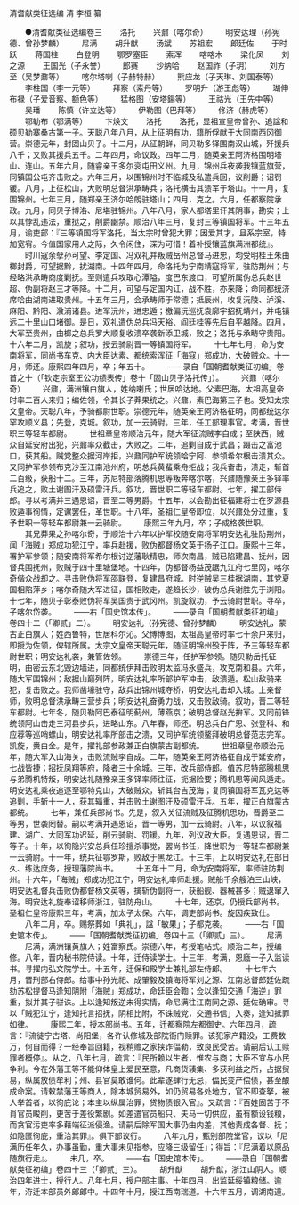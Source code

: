 <!-- { "loadSidebar": true } -->
清耆献类征选编 清 李桓 纂  

　　●清耆献类征选编卷三
　　洛托
　　兴鼐（喀尔奇）
　　明安达理（孙宪德、曾孙梦麟）
　　尼满
　　胡升猷
　　汤斌
　　苏祖宏
　　郎廷佐
　　于时跃
　　蒋国柱
　　白登明
　　鄂罗塞臣
　　索浑
　　喀喀木
　　梁化凤
　　刘之源
　　王国光（子永誉）
　　郎赛
　　沙纳哈
　　赵国祚（子玥）
　　刘方至（吴梦鼐等）
　　喀尔塔喇（子赫特赫）
　　熊应龙（子天琳、刘国泰等）
　　李柱国（李一元等）
　　拜察（索丹等）
　　罗明升（游王彪等）
　　瑚伸布禄（子爱音察、额色等）
　　猛格图（安塔鍚等）
　　王祜光（王先中等）
　　吴璠
　　陈慎（许立达等）
　　伊勒图（巴拜等）
　　佟济（赫虎等）
　　鄂勒布（鄂满等）
　　卞焕文
　　洛托
　　洛托，显祖宣皇帝曾孙、追諡和硕贝勒寨桑古第一子。天聪八年八月，从上征明有功，籍所俘献于大同南西冈御营。崇德元年，封固山贝子。十二月，从征朝鲜，同贝勒多铎围南汉山城，歼援兵八千；又败其援兵五千。二年四月，命议政。四年二月，随英亲王阿济格围明塔山、连山。五年六月，随睿亲王多尔衮屯田义州。九月，锦州兵夜袭我镶蓝旗营，同镇国公屯齐击败之。六年三月，以围锦州时不临城及私遣兵回，议削爵；诏罚锾。八月，上征松山，大败明总督洪承畴兵；洛托横击其溃军于塔山。十一月，复围锦州。七年三月，随郑亲王济尔哈朗驻塔山；四月，克之。六月，任都察院承政。九月，同贝子博洛、尼堪驻锦州。八年八月，家人都塔里讦其阴事，勘实；上以其悖乱违法，重挞之，削爵幽禁。顺治八年三月，复封三等镇国将军。十三年五月，谕吏部：『三等镇国将军洛托，当太宗时曾犯大罪；因爱其才，且系宗室，特加宽宥。今值国家用人之际，久令闲住，深为可惜！着补授镶蓝旗满洲都统』。
　　时川寇余孽孙可望、李定国、冯双礼并叛贼岳州总督马进忠，均受明桂王朱由榔封爵，可望据黔，扰湖南。十四年四月，命洛托为宁南靖寇将军，驻防荆州；与经略洪承畴商度剿抚。至则遣兵攻取心潭隘，度巴东渡口，可望所属伪总兵赵世超、伪副将赵三才等降。十二月，可望与定国内讧，战不胜，亦来降；命同都统济席哈由湖南进取贵州。十五年三月，会承畴师于常德；抵辰州，收复沅陵、泸溪、麻阳、黔阳、漵浦诸县。进军沅州，进忠遁；檄偏沅巡抚袁廓宇招抚靖州，并屯镇远二十里山口堵御。是日，双礼遣伪总兵冯天裕、阎廷桂等先后自平越降。四月，大军至贵州，由榔之总兵罗大顺复收溃卒袭新添卫城，败之；洛托与承畴守贵阳。十六年二月，凯旋；叙功，授云骑尉晋一等镇国将军。
　　十七年七月，命为安南将军，同尚书车克、内大臣达素、都统索浑征「海寇」郑成功，大破贼众。十一月，师还。康熙四年四月，卒；年五十。
　　——录自「国朝耆献类征初编」卷首之十（「钦定宗室王公功绩表传」卷十「固山贝子洛托传」）。
　　兴鼐（喀尔奇）
　　兴鼐，满洲镶白旗人，姓纳喇氏；世居哈达地。父素巴海，太祖高皇帝时率二百人来归；编佐领，令其长子莽果统之。兴鼐，素巴海第三子也。受知太宗文皇帝。天聪八年，予骑都尉世职。崇德元年，随英亲王阿济格征明，同都统达尔罕攻顺义县；先登，克城。叙功，加一云骑尉。三年，任工部理事官。考满，晋世职三等轻车都尉。
　　世祖章皇帝顺治元年，随大军征流贼李自成；至陕西，贼众自延安府出犯，兴鼐率众截击，大败之。二年，追剿自成于武昌；蹑击之富池口，获其船。贼党整众据河岸拒，兴鼐同护军统领哈宁阿、参领希尔根击溃其众。又同护军参领布克沙至江南池州府，明总兵黄蜚乘舟拒战；我兵奋击，溃走，斩首二百级，获船十二。三年，苏尼特部落腾机思等叛奔喀尔喀，兴鼐随豫亲王多铎率兵追之，败土谢图汗及硕雷汗兵。叙功，晋世职二等轻车都尉。七年，擢工部侍郎。寻以考满并三遇恩诏，晋至二等男爵。十五年，以会勘出征福建将士在罗源县败遁事徇情，定谳罢任，革世职。十八年，圣祖仁皇帝即位，以兴鼐处分过重，复予世职一等轻车都尉兼一云骑尉。
　　康熙三年九月，卒；子成格袭世职。
　　其兄莽果之孙喀尔奇，于顺治十六年以护军校随安南将军明安达礼驻防荆州，闻「海贼」郑成功犯江宁，率兵赴援，败伪都督杨文英于扬子江口。康熙十三年，署护军参领；随安南将军希尔根讨逆藩耿精忠，师次南昌，贼已陷建昌、抚州，因督兵围抚州，败贼于四十里塘堡地。十四年，伪都督杨益茂踞九江府七里冈，喀尔奇偕众战却之。寻击败伪将军邵联登，复建昌府城。时逆贼吴三桂据湖南，其党夏国相陷萍乡；喀尔奇随大军进征，国相败走，遂趋长沙，破伪总兵谢胜先于浏阳。十七年，随贝子彰泰败伪将军吴国贵于武冈州。凯旋叙功，予云骑尉世职。寻卒，子喀尔岱袭。
　　——右「国史馆本传」。
　　——录自「国朝耆献类征初编」卷四十二（「卿贰」二）。
　　明安达礼（孙宪德、曾孙梦麟）
　　明安达礼，蒙古正白旗人；姓西鲁特，世居科尔沁。父博博图，太祖高皇帝时率七十余户来归，即授为佐领，俾辖所属。太宗文皇帝天聪元年，随征明锦州殁于阵，予三等轻车都尉世职；明安达礼袭，兼管佐领。
　　崇德三年，任护军参领。随贝勒岳托征明，由密云东北毁边墙进，同都统伊拜击败明太监冯永盛兵，攻克南和县。六年，随大军围锦州；敌据山巅列阵，明安达礼率所部护军冲击，敌溃遁。松山敌骑来犯，复击败之。我师凿壕驻守，敌兵出锦州城夺桥，明安达礼击却入城。上亲督师，败明总督洪承畴三营步兵；明安达礼奋勇力战，又击败敌骑。叙功，晋二等轻车都尉。七年冬，随贝勒阿巴泰征明蓟州，薄燕京；破明总督赵光拚军。又同前锋统领阿山击走三河县步兵，进略山东。八年春，师还。明总兵白广思、张登科、和应荐等巡哨螺山，明安达礼率所部击之溃，又同护军统领鳌拜破明总督范志完军。凯旋，赉白金。是年，擢礼部参政兼正白旗蒙古副都统。
　　世祖章皇帝顺治元年，随大军入山海关，击败流贼李自成。二年，随英亲王阿济格征自成于延安府，七战皆捷；招抚凤翔等府，降者三十余城。三年，改兵部侍郎。值苏尼特部腾机思与弟腾机特叛，明安达礼随豫亲王多铎率师往征，扼据险要；腾机思等闻风遁走。明安达礼乘夜追逐至鄂特克山，大破贼众，斩其台吉茂海；复同镇国将军瓦克达等追剿，手斩十一人，获其辎重，并击败土谢图汗及硕雷汗兵。五年，擢正白旗蒙古都统。
　　七年，兼任兵部尚书。先是，叙入关征流贼及征腾机思功，晋爵至二等男，世袭罔替。嗣以考满并遇恩诏，晋一等男，加一云骑尉。八年，以议叙福建、湖广、大同军功迟延，削云骑尉、罚锾。九年，列议政大臣。复遇恩诏，晋二等子。十年，以徇隐兴安总兵任珍擅杀事觉，罢尚书任，降世职为一等轻车都尉兼一云骑尉。十一年，统兵征鄂罗斯，败敌于黑龙江。十三年，上以明安达礼在部日久、练达庶务，授理藩院尚书。
　　十五年十二月，命为安南将军，率师驻防荆州。十六年，「海贼」郑成功犯江宁，明安达礼率师赴援。贼船千余艘泊三山峡，明安达礼督兵击败伪都督杨文英等，擒斩伪副将一，获船舰、器械甚多；贼退窜入海。明安达礼旋奉诏移师浙江，驻防舟山。
　　十七年，还京，仍授兵部尚书。圣祖仁皇帝康熙三年，考满，加太子太保。六年，调吏部尚书。旋因疾致仕。
　　八年二月，卒。赐祭葬如「典礼」，諡「敏果」；子都克袭。
　　——右「国史馆本传」。
　　——「国朝耆献类征初编」卷四十三（「卿贰」三）。
　　尼满
　　尼满，满洲镶黄旗人；姓富察氏。崇德六年，考授笔帖式。顺治二年，授编修。八年，晋内秘书院侍读。十年，迁侍读学士。十三年，考满，恩廕一子入监读书。寻擢内弘文院学士。十五年，迁保和殿学士兼礼部左侍郎。
　　十七年六月，晋刑部右侍郎。给事中孙光祀、成肇毅及镇海将军刘之源、江南总督郎廷佐疏劾苏松提督马逢知阴附「海贼」郑成功，命廷臣会鞫；佥以逢知交通「海逆」罪重，拟并其子骈诛。上以逢知叛逆未得实情，命尼满往江南同之源、廷佐确审。寻以「贼犯江宁，逢知托言招抚，阴相比附，不诛贼党，交通书信」入奏，逢知抵罪如律。
　　康熙二年，授本部尚书。五年，迁都察院左都御史。六年四月，疏言：『流徒宁古塔、尚阳堡，各许认修城及部院衙门赎罪。该犯家产籍没，工费数万，何自而得？一经奉旨回籍，视稍赡之家挟诈偪勒，致良民受苦。请嗣后认工赎罪者概停』。从之，八年七月，疏言：『民所赖以生者，惟农与商；大臣不宜与小民争利。今在外藩王等不能仰体皇上爱民至意，凡商货辏集、多获利益之所，占据贸易，纵属放债牟利；州、县官莫敢谁何。此辈遂肆行无忌，偪民变产偿债，甚至酿成命案。请敕禁藩王等商人，除本城贸易外，如仍贸易各处地方，官不即查拏，被人举首者，以徇庇论；本主以纵属治罪，贷物债银入官』。又疏言：『百姓固苦于不肖官员睃削，更苦于差役繁剧。如差遣官员船只、夫马一切供应，虽有额设钱粮，而贪官污吏率多藉端征派侵渔。请嗣后除军国大事仍由内差，其他责成各督、抚；如隐匿徇庇，重治其罪』。俱下部议行。
　　八年九月，甄别部院堂官，议以「尼满历任年久，办事虽勤，重大事未见指参，应降三级留任」；得旨：『尼满着以原品随旗行走』。
　　未几，卒。
　　——右「国史馆本传」。
　　——录自「国朝耆献类征初编」卷四十三（「卿贰」三）。
　　胡升猷
　　胡升猷，浙江山阴人。顺治四年进士，授行人。八年七月，授户部主事。十年四月，出监延绥镇粮储。逾年，洊迁本部员外郎郎中。十四年十月，授江西南瑞道。十六年五月，调湖南道。
